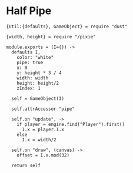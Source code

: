 Half Pipe
=========

    {Util:{defaults}, GameObject} = require "dust"
    
    {width, height} = require "/pixie" 

    module.exports = (I={}) ->
      defaults I,
        color: "white"
        pipe: true
        x: 0
        y: height * 3 / 4
        width: width
        height: height/2
        zIndex: 1

      self = GameObject(I)

      self.attrAccessor "pipe"

      self.on "update", ->
        if player = engine.find("Player").first()
          I.x = player.I.x
        else
          I.x = width/2

      self.on "draw", (canvas) ->
        offset = I.x.mod(32)

      return self
